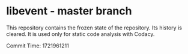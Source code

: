 # libevent - master branch

This repository contains the frozen state of the repository.
Its history is cleared. It is used only for static code
analysis with Codacy.

Commit Time: 1721961211